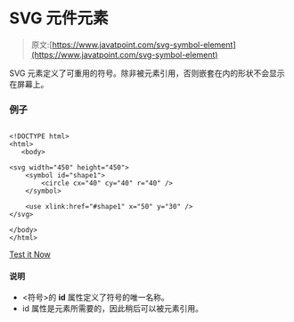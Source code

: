 # SVG 元件元素

> 原文:[https://www.javatpoint.com/svg-symbol-element](https://www.javatpoint.com/svg-symbol-element)

SVG <symbol>元素定义了可重用的符号。除非被<use>元素引用，否则嵌套在<symbol>内的形状不会显示在屏幕上。</symbol></use></symbol>

### 例子

```

<!DOCTYPE html>
<html>
   <body>

<svg width="450" height="450">
    <symbol id="shape1">
        <circle cx="40" cy="40" r="40" />
    </symbol>

    <use xlink:href="#shape1" x="50" y="30" />
</svg>

</body>
</html>

```

[Test it Now](https://www.javatpoint.com/oprweb/test.jsp?filename=svgsymbolelement)

#### 说明

*   <符号>的 **id** 属性定义了符号的唯一名称。
*   id 属性是<symbol>元素所需要的，因此稍后可以被<use>元素引用。</use></symbol>